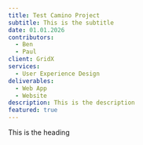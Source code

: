 ```yaml
---
title: Test Camino Project
subtitle: This is the subtitle
date: 01.01.2026
contributors:
  - Ben
  - Paul
client: GridX
services:
  - User Experience Design
deliverables:
  - Web App
  - Website
description: This is the description
featured: true
---
```

This is the heading
